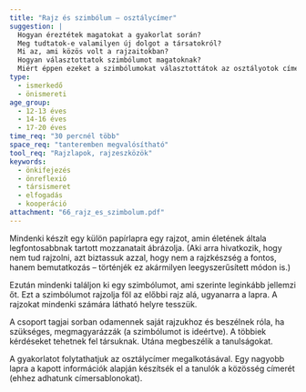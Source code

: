 ```yaml
---
title: "Rajz és szimbólum – osztálycímer"
suggestion: | 
  Hogyan éreztétek magatokat a gyakorlat során?
  Meg tudtatok-e valamilyen új dolgot a társatokról?
  Mi az, ami közös volt a rajzaitokban?
  Hogyan választottatok szimbólumot magatoknak?
  Miért éppen ezeket a szimbólumokat választottátok az osztályotok címerének?
type:
  - ismerkedő
  - önismereti
age_group:
  - 12-13 éves
  - 14-16 éves
  - 17-20 éves
time_req: "30 percnél több"
space_req: "tanteremben megvalósítható"
tool_req: "Rajzlapok, rajzeszközök"
keywords: 
  - önkifejezés
  - önreflexió
  - társismeret
  - elfogadás
  - kooperáció
attachment: "66_rajz_es_szimbolum.pdf"
---
```


Mindenki készít egy külön papírlapra egy rajzot, amin életének általa legfontosabbnak tartott mozzanatait ábrázolja. (Aki arra hivatkozik, hogy nem tud rajzolni, azt biztassuk azzal, hogy nem a rajzkészség a fontos, hanem bemutatkozás – történjék ez akármilyen leegyszerűsített módon is.)

Ezután mindenki találjon ki egy szimbólumot, ami szerinte leginkább jellemzi őt. Ezt a szimbólumot rajzolja föl az előbbi rajz alá, ugyanarra a lapra. A rajzokat mindenki számára látható helyre tesszük.

A csoport tagjai sorban odamennek saját rajzukhoz és beszélnek róla, ha szükséges, megmagyarázzák (a szimbólumot is ideértve). A többiek kérdéseket tehetnek fel társuknak. Utána megbeszélik a tanulságokat.

A gyakorlatot folytathatjuk az osztálycímer megalkotásával. Egy nagyobb lapra a kapott információk alapján készítsék el a tanulók a közösség címerét (ehhez adhatunk címersablonokat).
  
  
